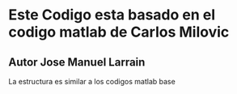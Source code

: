 # Este Codigo esta basado en el codigo matlab de Carlos Milovic
## Autor Jose Manuel Larrain

La estructura es similar a los codigos matlab base

